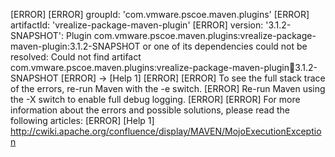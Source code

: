 [ERROR] 
[ERROR] groupId: 'com.vmware.pscoe.maven.plugins'
[ERROR] artifactId: 'vrealize-package-maven-plugin'
[ERROR] version: '3.1.2-SNAPSHOT': Plugin com.vmware.pscoe.maven.plugins:vrealize-package-maven-plugin:3.1.2-SNAPSHOT or one of its dependencies could not be resolved: Could not find artifact com.vmware.pscoe.maven.plugins:vrealize-package-maven-plugin:jar:3.1.2-SNAPSHOT
[ERROR] -> [Help 1]
[ERROR] 
[ERROR] To see the full stack trace of the errors, re-run Maven with the -e switch.
[ERROR] Re-run Maven using the -X switch to enable full debug logging.
[ERROR] 
[ERROR] For more information about the errors and possible solutions, please read the following articles:
[ERROR] [Help 1] http://cwiki.apache.org/confluence/display/MAVEN/MojoExecutionException
